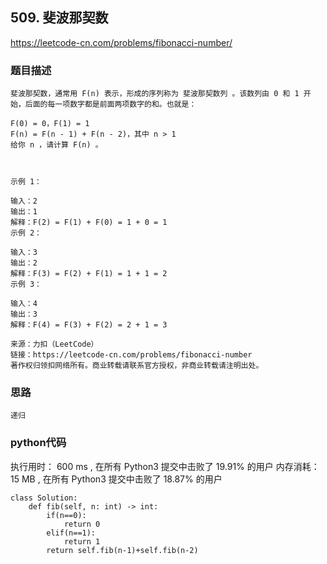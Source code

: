 ## 509. 斐波那契数


https://leetcode-cn.com/problems/fibonacci-number/


### 题目描述

```
斐波那契数，通常用 F(n) 表示，形成的序列称为 斐波那契数列 。该数列由 0 和 1 开始，后面的每一项数字都是前面两项数字的和。也就是：

F(0) = 0，F(1) = 1
F(n) = F(n - 1) + F(n - 2)，其中 n > 1
给你 n ，请计算 F(n) 。

 

示例 1：

输入：2
输出：1
解释：F(2) = F(1) + F(0) = 1 + 0 = 1
示例 2：

输入：3
输出：2
解释：F(3) = F(2) + F(1) = 1 + 1 = 2
示例 3：

输入：4
输出：3
解释：F(4) = F(3) + F(2) = 2 + 1 = 3

来源：力扣（LeetCode）
链接：https://leetcode-cn.com/problems/fibonacci-number
著作权归领扣网络所有。商业转载请联系官方授权，非商业转载请注明出处。

```



### 思路

```
递归
```



### python代码
执行用时：
600 ms
, 在所有 Python3 提交中击败了
19.91%
的用户
内存消耗：
15 MB
, 在所有 Python3 提交中击败了
18.87%
的用户
```
class Solution:
    def fib(self, n: int) -> int:
        if(n==0):
            return 0
        elif(n==1):
            return 1
        return self.fib(n-1)+self.fib(n-2)
        
```

